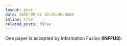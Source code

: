 ```yaml
---
layout: post
date: 2025-05-26 18:28:00-0400
inline: true`
related_posts: false
---
```

One paper is accepted by Information Fusion **(INFFUS)**.

